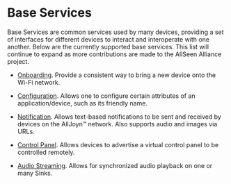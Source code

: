 # Base Services

Base Services are common services used by many devices, providing a 
set of interfaces for different devices to interact and interoperate
with one another. Below are the currently supported base services. 
This list will continue to expand as more contributions are made to 
the AllSeen Alliance project.

* [Onboarding][onboarding]. Provide a consistent way to bring a new device onto 
  the Wi-Fi network.

* [Configuration][configuration]. Allows one to configure certain attributes of 
  an application/device, such as its friendly name.

* [Notification][notification]. Allows text-based notifications to be sent and 
  received by devices on the AllJoyn&trade; network. Also supports audio and images
  via URLs.

* [Control Panel][controlpanel]. Allows devices to advertise a virtual control
  panel to be controlled remotely.
  
* [Audio Streaming][audiostreaming]. Allows for synchronized audio playback on one or many Sinks.

[onboarding]: /learn/base-services/onboarding
[configuration]: /learn/base-services/configuration
[notification]: /learn/base-services/notification
[controlpanel]: /learn/base-services/controlpanel
[audiostreaming]: /learn/base-services/audiostreaming